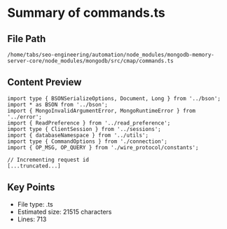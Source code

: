 # Summary of commands.ts
  
## File Path
`/home/tabs/seo-engineering/automation/node_modules/mongodb-memory-server-core/node_modules/mongodb/src/cmap/commands.ts`

## Content Preview
```
import type { BSONSerializeOptions, Document, Long } from '../bson';
import * as BSON from '../bson';
import { MongoInvalidArgumentError, MongoRuntimeError } from '../error';
import { ReadPreference } from '../read_preference';
import type { ClientSession } from '../sessions';
import { databaseNamespace } from '../utils';
import type { CommandOptions } from './connection';
import { OP_MSG, OP_QUERY } from './wire_protocol/constants';

// Incrementing request id
[...truncated...]
```

## Key Points
- File type: .ts
- Estimated size: 21515 characters
- Lines: 713
